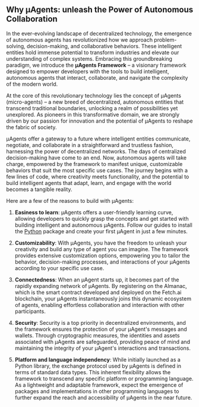 ## Why μAgents: unleash the Power of Autonomous Collaboration

In the ever-evolving landscape of decentralized technology, the emergence of autonomous agents has revolutionized how we approach problem-solving, decision-making, and collaborative behaviors. These intelligent entities hold immense potential to transform industries and elevate our understanding of complex systems. Embracing this groundbreaking paradigm, we introduce the **μAgents Framework** – a visionary framework designed to empower developers with the tools to build intelligent, autonomous agents that interact, collaborate, and navigate the complexity of the modern world.

At the core of this revolutionary technology lies the concept of μAgents (micro-agents) – a new breed of decentralized, autonomous entities that transcend traditional boundaries, unlocking a realm of possibilities yet unexplored. As pioneers in this transformative domain, we are strongly driven by our passion for innovation and the potential of μAgents to reshape the fabric of society.

μAgents offer a gateway to a future where intelligent entities communicate, negotiate, and collaborate in a straightforward and trustless fashion, harnessing the power of decentralized networks. The days of centralized decision-making have come to an end. Now, autonomous agents will take charge, empowered by the framework to manifest unique, customizable behaviors that suit the most specific use cases. The journey begins with a few lines of code, where creativity meets functionality, and the potential to build intelligent agents that adapt, learn, and engage with the world becomes a tangible reality.

Here are a few of the reasons to build with μAgents:

1. **Easiness to learn**: μAgents offers a user-friendly learning curve, allowing developers to quickly grasp the concepts and get started with building intelligent and autonomous μAgents. Follow our guides to install the [Python](https://pypi.org/project/uagents/) package and create your first μAgent in just a few minutes.

2. **Customizability**: With μAgents, you have the freedom to unleash your creativity and build any type of agent you can imagine. The framework provides extensive customization options, empowering you to tailor the behavior, decision-making processes, and interactions of your μAgents according to your specific use case.

3. **Connectedness**: When an μAgent starts up, it becomes part of the rapidly expanding network of μAgents. By registering on the Almanac, which is the smart contract developed and deployed on the Fetch.ai blockchain, your μAgents instantaneously joins this dynamic ecosystem of agents, enabling effortless collaboration and interaction with other participants.

4. **Security**: Security is a top priority in decentralized environments, and the framework ensures the protection of your μAgent's messages and wallets. Through cryptographic measures, the identities and assets associated with μAgents are safeguarded, providing peace of mind and maintaining the integrity of your μAgent's interactions and transactions.

5. **Platform and language independency**: While initially launched as a Python library, the exchange protocol used by μAgents is defined in terms of standard data types. This inherent flexibility allows the framework to transcend any specific platform or programming language. As a lightweight and adaptable framework, expect the emergence of packages and implementations in other programming languages to further expand the reach and accessibility of μAgents in the near future.
